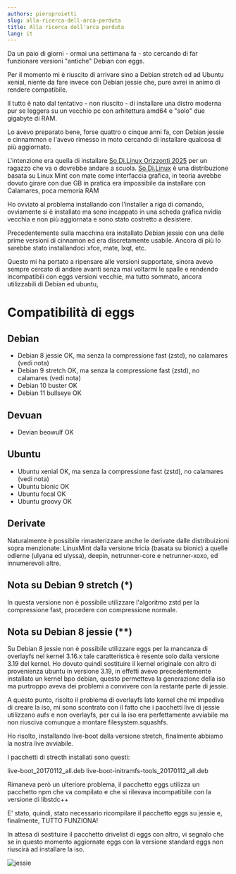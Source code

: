 ```yaml
---
authors: pieroproietti
slug: alla-ricerca-dell-arca-perduta
title: Alla ricerca dell'arca perduta
lang: it
---
```


Da un paio di giorni - ormai una settimana fa - sto cercando di far funzionare versioni "antiche" Debian con eggs.

Per il momento mi è riuscito di arrivare sino a Debian stretch ed ad Ubuntu xenial, niente da fare invece con Debian jessie che, pure avrei in animo di rendere compatibile.

Il tutto è nato dal tentativo - non riuscito - di installare una distro moderna pur se leggera su un vecchio pc con arhitettura amd64 e "solo" due gigabyte di RAM. 

Lo avevo preparato bene, forse quattro o cinque anni fa, con Debian jessie e cinnammon e l'avevo rimesso in moto cercando di installare qualcosa di più aggiornato.

L'intenzione era quella di installare [So.Di.Linux Orizzonti 2025](https://sodilinux.itd.cnr.it/course/view.php?id=4&section=1) per un ragazzo che va o dovrebbe andare a scuola. [So.Di.Linux](https://sodilinux.itd.cnr.it/) è una distribuzione basata su Linux Mint con mate come interfaccia grafica, in teoria avrebbe dovuto girare con due GB in pratica era impossibile da installare con Calamares, poca memoria RAM

Ho ovviato al problema installando con l'installer a riga di comando, ovviamente si è installato ma sono incappato in una scheda grafica nvidia vecchia e non più aggiornata e sono stato costretto a desistere.

Precedentemente sulla macchina era installato Debian jessie con una delle prime versioni di cinnamon ed era discretamente usabile. Ancora di più lo sarebbe stato installandoci xfce, mate, lxqt, etc.

Questo mi ha portato a ripensare alle versioni supportate, sinora avevo sempre cercato di andare avanti senza mai voltarmi le spalle e rendendo incompatibili con eggs versioni vecchie, ma tutto sommato, ancora utilizzabili di Debian ed ubuntu,

# Compatibilità di eggs

## Debian

* Debian 8 jessie OK, ma senza la compressione fast (zstd), no calamares (vedi nota)
* Debian 9 stretch OK, ma senza la compressione fast (zstd), no calamares  (vedi nota)
* Debian 10 buster OK
* Debian 11 bullseye OK


## Devuan
* Devian beowulf OK

## Ubuntu
* Ubuntu xenial OK, ma senza la compressione fast (zstd), no calamares (vedi nota)
* Ubuntu bionic OK
* Ubuntu focal OK
* Ubuntu groovy OK

## Derivate
Naturalmente è possibile rimasterizzare anche le derivate dalle distribuizioni sopra menzionate: LinuxMint dalla versione tricia (basata su bionic) a quelle odierne (ulyana ed ulyssa), deepin, netrunner-core e netrunner-xoxo, ed innumerevoli altre.

## Nota su Debian 9 stretch (*)
In questa versione non è possibile utilizzare l'algoritmo zstd per la compressione fast, procedere con compressione normale.

## Nota su Debian 8 jessie (**)
Su Debian 8 jessie non è possibile utilizzare eggs per la mancanza di overlayfs nel kernel 3.16.x tale caratteristica è resente solo dalla versione 3.19 del kernel. Ho dovuto quindi sostituire il kernel originale con altro di provenienza ubuntu in versione 3.19, in effetti avevo precedentemente installato un kernel bpo debian, questo permetteva la generazione della iso ma purtroppo aveva dei problemi a convivere con la restante parte di jessie.

A questo punto, risolto il problema di overlayfs lato kernel che mi impediva di creare la iso, mi sono scontrato con il fatto che i pacchetti live di jessie utilizzano aufs e non overlayfs, per cui la iso era perfettamente avviabile ma non riusciva comunque a montare filesystem.squashfs.

Ho risolto, installando live-boot dalla versione stretch, finalmente abbiamo la nostra live avviabile.

I pacchetti di strecth installati sono questi:

live-boot_20170112_all.deb  live-boot-initramfs-tools_20170112_all.deb 

Rimaneva però un ulteriore problema, il pacchetto eggs utilizza un pacchetto npm che va compilato e che si rilevava incompatibile con la versione di libstdc++ 

E' stato, quindi, stato necessario ricompilare il pacchetto eggs su jessie e, finalmente, TUTTO FUNZIONA!

In attesa di sostituire il pacchetto drivelist di eggs con altro, vi segnalo che se in questo momento aggiornate eggs con la versione standard eggs non riuscirà ad installare la iso. 

![jessie](/images/jessie.png)
